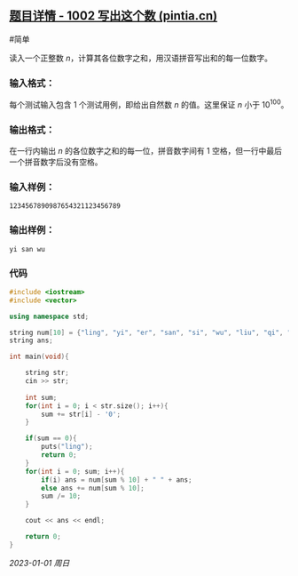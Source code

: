 ## [题目详情 - 1002 写出这个数 (pintia.cn)](https://pintia.cn/problem-sets/994805260223102976/exam/problems/994805324509200384)

#简单

读入一个正整数 $n$，计算其各位数字之和，用汉语拼音写出和的每一位数字。

### 输入格式：

每个测试输入包含 $1$ 个测试用例，即给出自然数 $n$ 的值。这里保证 $n$ 小于 $10^{100}$。

### 输出格式：

在一行内输出 $n$ 的各位数字之和的每一位，拼音数字间有 $1$ 空格，但一行中最后一个拼音数字后没有空格。

### 输入样例：

```in
1234567890987654321123456789
```

### 输出样例：

```out
yi san wu
```

### 代码

```cpp
#include <iostream>
#include <vector>

using namespace std;

string num[10] = {"ling", "yi", "er", "san", "si", "wu", "liu", "qi", "ba", "jiu"};
string ans;

int main(void){

    string str;
    cin >> str;
    
    int sum;
    for(int i = 0; i < str.size(); i++){
        sum += str[i] - '0';
    }

    if(sum == 0){
        puts("ling");
        return 0;
    }
    for(int i = 0; sum; i++){
        if(i) ans = num[sum % 10] + " " + ans;
        else ans += num[sum % 10];
        sum /= 10;
    }

    cout << ans << endl;

    return 0;
}
```


*2023-01-01 周日*